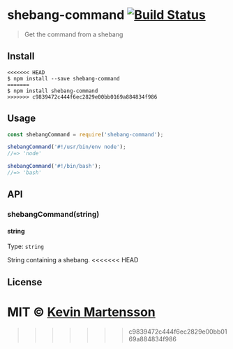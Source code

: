 # shebang-command [![Build Status](https://travis-ci.org/kevva/shebang-command.svg?branch=master)](https://travis-ci.org/kevva/shebang-command)

> Get the command from a shebang


## Install

```
<<<<<<< HEAD
$ npm install --save shebang-command
=======
$ npm install shebang-command
>>>>>>> c9839472c444f6ec2829e00bb0169a884834f986
```


## Usage

```js
const shebangCommand = require('shebang-command');

shebangCommand('#!/usr/bin/env node');
//=> 'node'

shebangCommand('#!/bin/bash');
//=> 'bash'
```


## API

### shebangCommand(string)

#### string

Type: `string`

String containing a shebang.
<<<<<<< HEAD


## License

MIT © [Kevin Martensson](http://github.com/kevva)
=======
>>>>>>> c9839472c444f6ec2829e00bb0169a884834f986
